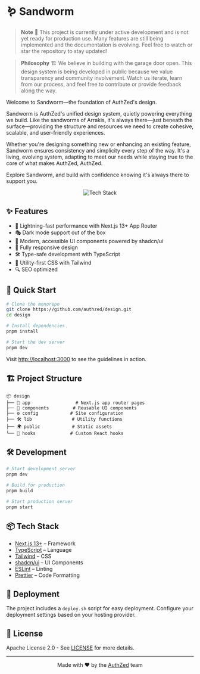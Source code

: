 # 🪱 Sandworm

> **Note**
> 🚧 This project is currently under active development and is not yet ready for production use.
> Many features are still being implemented and the documentation is evolving.
> Feel free to watch or star the repository to stay updated!

> **Philosophy**
> 🏗️ We believe in building with the garage door open. This design system is being developed in public
> because we value transparency and community involvement. Watch us iterate, learn from our process,
> and feel free to contribute or provide feedback along the way.

Welcome to Sandworm—the foundation of AuthZed's design.

Sandworm is AuthZed's unified design system, quietly powering everything we build. Like the sandworms of Arrakis, it's always there—just beneath the surface—providing the structure and resources we need to create cohesive, scalable, and user-friendly experiences.

Whether you're designing something new or enhancing an existing feature, Sandworm ensures consistency and simplicity every step of the way. It's a living, evolving system, adapting to meet our needs while staying true to the core of what makes AuthZed, AuthZed.

Explore Sandworm, and build with confidence knowing it's always there to support you.

<div align="center">

![Tech Stack](https://skillicons.dev/icons?i=ts,next,tailwind)

</div>

## ✨ Features

- 🚀 Lightning-fast performance with Next.js 13+ App Router
- 🎭 Dark mode support out of the box
- 🧩 Modern, accessible UI components powered by shadcn/ui
- 📱 Fully responsive design
- 🛠 Type-safe development with TypeScript
- 🎯 Utility-first CSS with Tailwind
- 🔍 SEO optimized

## 🚀 Quick Start

```bash
# Clone the monorepo
git clone https://github.com/authzed/design.git
cd design

# Install dependencies
pnpm install

# Start the dev server
pnpm dev
```

Visit [http://localhost:3000](http://localhost:3000) to see the guidelines in action.

## 🏗 Project Structure

```
📦 design
├── 🚪 app                 # Next.js app router pages
├── 🧩 components         # Reusable UI components
├── ⚙️ config            # Site configuration
├── 🛠 lib               # Utility functions
├── 🌍 public            # Static assets
└── 🎣 hooks             # Custom React hooks
```

## 🛠 Development

```bash
# Start development server
pnpm dev

# Build for production
pnpm build

# Start production server
pnpm start
```

## 📦 Tech Stack

- [Next.js 13+](https://nextjs.org/) – Framework
- [TypeScript](https://www.typescriptlang.org/) – Language
- [Tailwind](https://tailwindcss.com/) – CSS
- [shadcn/ui](https://ui.shadcn.com/) – UI Components
- [ESLint](https://eslint.org/) – Linting
- [Prettier](https://prettier.io/) – Code Formatting

## 🚀 Deployment

The project includes a `deploy.sh` script for easy deployment. Configure your deployment settings based on your hosting provider.

## 📝 License

Apache License 2.0 - See [LICENSE](https://github.com/authzed/design/blob/main/LICENSE) for more details.

---

<div align="center">

Made with ❤️ by the [AuthZed](https://authzed.com) team

</div>
